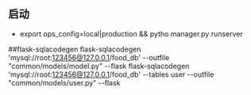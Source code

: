 ## 启动
* export ops_config=local|production && pytho manager.py runserver

##flask-sqlacodegen
    flask-sqlacodegen 'mysql://root:123456@127.0.0.1/food_db' --outfile "common/models/model.py"  --flask
    flask-sqlacodegen 'mysql://root:123456@127.0.0.1/food_db' --tables user --outfile "common/models/user.py"  --flask